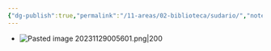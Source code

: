 ```yaml
---
{"dg-publish":true,"permalink":"/11-areas/02-biblioteca/sudario/","noteIcon":""}
---
```


-  ![Pasted image 20231129005601.png|200](/img/user/11%20%C3%81reas%20%E2%9A%99/02%20Biblioteca/%F0%9F%92%BE%20Adjuntos/Pasted%20image%2020231129005601.png)